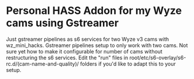 # Personal HASS Addon for my Wyze cams using Gstreamer

Just gstreamer pipelines as s6 services for two Wyze v3 cams with wz_mini_hacks.  Gstreamer pipelines setup to only work with two cams.  Not sure yet how to make it configurable for number of cams without restructuring the s6 services.  Edit the "run" files in root/etc/s6-overlay/s6-rc.d/(cam-name-and-quality)/ folders if you'd like to adapt this to your setup.